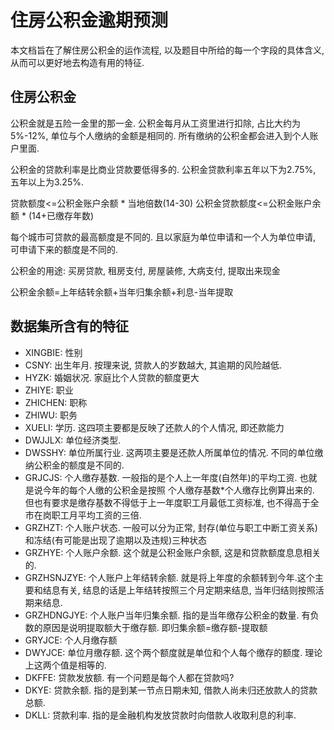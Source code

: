 # 住房公积金逾期预测
本文档旨在了解住房公积金的运作流程, 以及题目中所给的每一个字段的具体含义, 从而可以更好地去构造有用的特征.

## 住房公积金
公积金就是五险一金里的那一金. 公积金每月从工资里进行扣除, 占比大约为5%-12%, 单位与个人缴纳的金额是相同的. 所有缴纳的公积金都会进入到个人账户里面.

公积金的贷款利率是比商业贷款要低得多的. 公积金贷款利率五年以下为2.75%, 五年以上为3.25%.

贷款额度<=公积金账户余额 * 当地倍数(14-30)
公积金贷款额度<=公积金账户余额 * (14+已缴存年数)

每个城市可贷款的最高额度是不同的. 且以家庭为单位申请和一个人为单位申请, 可申请下来的额度是不同的.

公积金的用途: 买房贷款, 租房支付, 房屋装修, 大病支付, 提取出来现金

公积金余额=上年结转余额+当年归集余额+利息-当年提取



## 数据集所含有的特征
- XINGBIE: 性别
- CSNY: 出生年月. 按理来说, 贷款人的岁数越大, 其逾期的风险越低.
- HYZK: 婚姻状况. 家庭比个人贷款的额度更大
- ZHIYE: 职业
- ZHICHEN: 职称
- ZHIWU: 职务
- XUELI: 学历. 这四项主要都是反映了还款人的个人情况, 即还款能力
- DWJJLX: 单位经济类型. 
- DWSSHY: 单位所属行业. 这两项主要是还款人所属单位的情况. 不同的单位缴纳公积金的额度是不同的.
- GRJCJS: 个人缴存基数. 一般指的是个人上一年度(自然年)的平均工资. 也就是说今年的每个人缴的公积金是按照 个人缴存基数*个人缴存比例算出来的. 但也有要求是缴存基数不得低于上一年度职工月最低工资标准, 也不得高于全市在岗职工月平均工资的三倍.
- GRZHZT: 个人账户状态. 一般可以分为正常, 封存(单位与职工中断工资关系)和冻结(有可能是出现了逾期以及违规)三种状态
- GRZHYE: 个人账户余额. 这个就是公积金账户余额, 这是和贷款额度息息相关的.
- GRZHSNJZYE: 个人账户上年结转余额. 就是将上年度的余额转到今年.这个主要和结息有关, 结息的话是上年结转按照三个月定期来结息, 当年归结则按照活期来结息.
- GRZHDNGJYE: 个人账户当年归集余额. 指的是当年缴存公积金的数量. 有负数的原因是说明提取额大于缴存额. 即归集余额=缴存额-提取额
- GRYJCE: 个人月缴存额
- DWYJCE: 单位月缴存额. 这个两个额度就是单位和个人每个缴存的额度. 理论上这两个值是相等的.
- DKFFE: 贷款发放额. 有一个问题是每个人都在贷款吗?
- DKYE: 贷款余额. 指的是到某一节点日期未知, 借款人尚未归还放款人的贷款总额.
- DKLL: 贷款利率. 指的是金融机构发放贷款时向借款人收取利息的利率.
